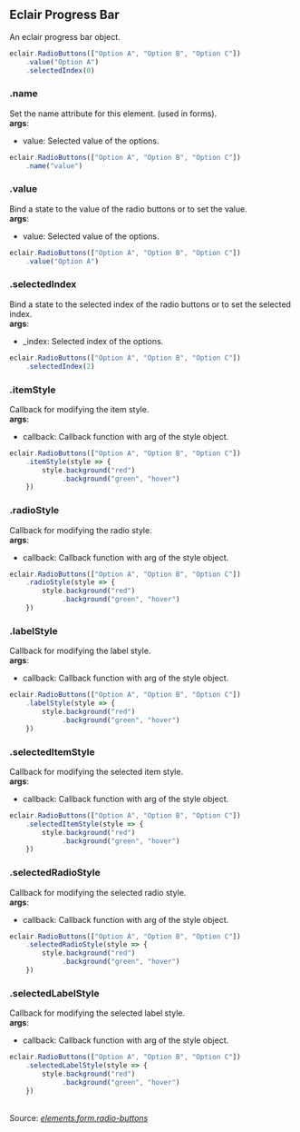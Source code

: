 ## Eclair Progress Bar
An eclair progress bar object.
```javascript
eclair.RadioButtons(["Option A", "Option B", "Option C"])
    .value("Option A")
    .selectedIndex(0)
```
### .name
Set the name attribute for this element. (used in forms).
<br/>**args**:
- value: Selected value of the options.
```javascript
eclair.RadioButtons(["Option A", "Option B", "Option C"])
    .name("value")
```  
### .value
Bind a state to the value of the radio buttons or to set the value.
<br/>**args**:
- value: Selected value of the options.
```javascript
eclair.RadioButtons(["Option A", "Option B", "Option C"])
    .value("Option A")
```   
### .selectedIndex
Bind a state to the selected index of the radio buttons or to set the selected index.
<br/>**args**:
- _index: Selected index of the options.
```javascript
eclair.RadioButtons(["Option A", "Option B", "Option C"])
    .selectedIndex(2)
```   
### .itemStyle
Callback for modifying the item style.
<br/>**args**:
- callback: Callback function with arg of the style object.
```javascript
eclair.RadioButtons(["Option A", "Option B", "Option C"])
    .itemStyle(style => {
        style.background("red")
             .background("green", "hover")
    })
```   
### .radioStyle
Callback for modifying the radio style.
<br/>**args**:
- callback: Callback function with arg of the style object.
```javascript
eclair.RadioButtons(["Option A", "Option B", "Option C"])
    .radioStyle(style => {
        style.background("red")
             .background("green", "hover")
    })
```          
### .labelStyle
Callback for modifying the label style.
<br/>**args**:
- callback: Callback function with arg of the style object.
```javascript
eclair.RadioButtons(["Option A", "Option B", "Option C"])
    .labelStyle(style => {
        style.background("red")
             .background("green", "hover")
    })
```               
### .selectedItemStyle
Callback for modifying the selected item style.
<br/>**args**:
- callback: Callback function with arg of the style object.
```javascript
eclair.RadioButtons(["Option A", "Option B", "Option C"])
    .selectedItemStyle(style => {
        style.background("red")
             .background("green", "hover")
    })
```           
### .selectedRadioStyle
Callback for modifying the selected radio style.
<br/>**args**:
- callback: Callback function with arg of the style object.
```javascript
eclair.RadioButtons(["Option A", "Option B", "Option C"])
    .selectedRadioStyle(style => {
        style.background("red")
             .background("green", "hover")
    })
```               
### .selectedLabelStyle
Callback for modifying the selected label style.
<br/>**args**:
- callback: Callback function with arg of the style object.
```javascript
eclair.RadioButtons(["Option A", "Option B", "Option C"])
    .selectedLabelStyle(style => {
        style.background("red")
             .background("green", "hover")
    })
```            

<br/>Source: [_elements.form.radio-buttons_](https://github.com/SamGarlick/Eclair/tree/main/src/elements/form/radio-buttons.js)